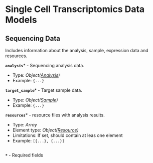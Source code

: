 # Single Cell Transcriptomics Data Models

## Sequencing Data
Includes information about the analysis, sample, expression data and resources.

**`analysis`*** - Sequencing analysis data.
- Type: _Object([Analysis](api-models-analysis.md))_
- Example: `{...}`

**`target_sample`*** - Target sample data. 
- Type: _Object([Sample](api-models-sample.md))_
- Example: `{...}`

**`resources`*** - resource files with analysis results.
- Type: _Array_
- Element type: _Object([Resource](api-models-resource.md))_
- Limitations: If set, should contain at leas one element
- Example: `[{...}, {...}]`

##
**`*`** - Required fields
